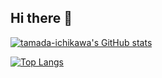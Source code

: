 ## Hi there 👋



[![tamada-ichikawa's GitHub stats](https://github-readme-stats.vercel.app/api?username=tamada-ichikawa&theme=vue-dark&show_icons=true)](https://github.com/tamada-ichikawa/github-readme-stats)

[![Top Langs](https://github-readme-stats.vercel.app/api/top-langs/?username=tamada-ichikawa&theme=vue-dark&show_icons=true&layout=compact)](https://github.com/tamada-ichikawa/github-readme-stats)


<!--
**tamada-ichikawa/tamada-ichikawa** is a ✨ _special_ ✨ repository because its `README.md` (this file) appears on your GitHub profile.

Here are some ideas to get you started:

- 🔭 I’m currently working on ...
- 🌱 I’m currently learning ...
- 👯 I’m looking to collaborate on ...
- 🤔 I’m looking for help with ...
- 💬 Ask me about ...
- 📫 How to reach me: ...
- 😄 Pronouns: ...
- ⚡ Fun fact: ...
-->

